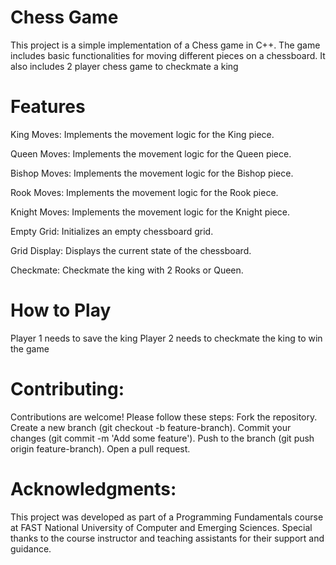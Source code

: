 # Chess Game
This project is a simple implementation of a Chess game in C++. The game includes basic functionalities for moving different pieces on a chessboard. It also includes 2 player chess game to checkmate a king

# Features
King Moves: Implements the movement logic for the King piece.

Queen Moves: Implements the movement logic for the Queen piece.

Bishop Moves: Implements the movement logic for the Bishop piece.

Rook Moves: Implements the movement logic for the Rook piece.

Knight Moves: Implements the movement logic for the Knight piece.

Empty Grid: Initializes an empty chessboard grid.

Grid Display: Displays the current state of the chessboard.

Checkmate: Checkmate the king with 2 Rooks or Queen.

# How to Play
Player 1 needs to save the king
Player 2 needs to checkmate the king to win the game

# Contributing:
Contributions are welcome! Please follow these steps:
	Fork the repository.
	Create a new branch (git checkout -b feature-branch).
	Commit your changes (git commit -m 'Add some feature').
	Push to the branch (git push origin feature-branch).
	Open a pull request.

# Acknowledgments:
This project was developed as part of a Programming Fundamentals course at FAST National University of Computer and Emerging Sciences.
Special thanks to the course instructor and teaching assistants for their support and guidance.

